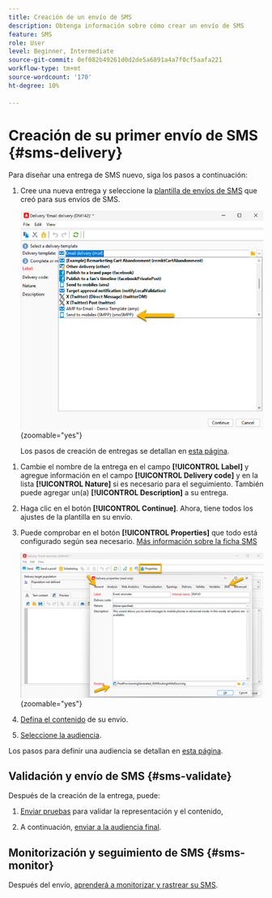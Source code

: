 ```yaml
---
title: Creación de un envío de SMS
description: Obtenga información sobre cómo crear un envío de SMS
feature: SMS
role: User
level: Beginner, Intermediate
source-git-commit: 0ef082b49261d0d2de5a6891a4a7f0cf5aafa221
workflow-type: tm+mt
source-wordcount: '170'
ht-degree: 10%

---
```



# Creación de su primer envío de SMS {#sms-delivery}

Para diseñar una entrega de SMS nuevo, siga los pasos a continuación:

1. Cree una nueva entrega y seleccione la [plantilla de envíos de SMS](sms-mid-sourcing.md#sms-delivery-template) que creó para sus envíos de SMS.

   ![](assets/sms_create.png){zoomable="yes"}

   Los pasos de creación de entregas se detallan en [esta página](../../start/create-message.md).

<!-- * For standalone instance,  [learn more here](sms-standalone-instance.md#sms-delivery-template).
* For mid-sourcing infrastructure, -->

1. Cambie el nombre de la entrega en el campo **[!UICONTROL Label]** y agregue información en el campo **[!UICONTROL Delivery code]** y en la lista **[!UICONTROL Nature]** si es necesario para el seguimiento. También puede agregar un(a) **[!UICONTROL Description]** a su entrega.

1. Haga clic en el botón **[!UICONTROL Continue]**. Ahora, tiene todos los ajustes de la plantilla en su envío.

1. Puede comprobar en el botón **[!UICONTROL Properties]** que todo está configurado según sea necesario. [Más información sobre la ficha SMS](sms-delivery-settings.md#sms-tab)

   ![](assets/sms_settings.png){zoomable="yes"}

1. [Defina el contenido](sms-content.md) de su envío.

1. [Seleccione la audiencia](sms-audience.md).

Los pasos para definir una audiencia se detallan en [esta página](../../audiences/create-audiences.md).

## Validación y envío de SMS {#sms-validate}

Después de la creación de la entrega, puede:

1. [Enviar pruebas](sms-proofs.md) para validar la representación y el contenido,

1. A continuación, [enviar a la audiencia final](sms-send.md).

## Monitorización y seguimiento de SMS {#sms-monitor}

Después del envío, [aprenderá a monitorizar y rastrear su SMS](sms-monitor.md).


